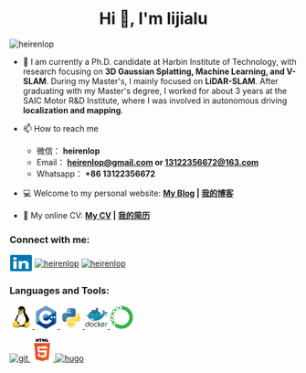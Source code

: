 <h1 align="center">Hi 👋, I'm lijialu</h1>
<p align="left"> <img src="https://komarev.com/ghpvc/?username=heirenlop&label=Profile%20views&color=0e75b6&style=flat" alt="heirenlop" /> </p>

- 🌱 I am currently a Ph.D. candidate at Harbin Institute of Technology, with research focusing on **3D Gaussian Splatting, Machine Learning, and V-SLAM**. During my Master's, I mainly focused on **LiDAR-SLAM**. After graduating with my Master's degree, I worked for about 3 years at the SAIC Motor R&D Institute, where I was involved in autonomous driving **localization and mapping**.

- 📫 How to reach me
  - 微信： **heirenlop**
  - Email： **heirenlop@gmail.com or 13122356672@163.com**
  - Whatsapp： **+86 13122356672**
  
- 💻 Welcome to my personal website: **[My Blog](https://heirenlop.github.io/en/) | [我的博客](https://heirenlop.github.io/)**
  
- 📁 My online CV: **[My CV](https://heirenlop.github.io/en/resume/) | [我的简历](https://heirenlop.github.io/resume/)**

<h3 align="left">Connect with me:</h3>
<p align="left">
<a href="https://www.linkedin.com/in/%E4%BD%B3%E6%BD%9E-%E6%9D%8E-30b8961b7/" target="blank"><img align="center" src="https://github.com/devicons/devicon/blob/master/icons/linkedin/linkedin-original.svg" alt="heirenlop" height="30" width="40" /></a>
<a href="https://twitter.com/heirenlop" target="blank"><img align="center" src="https://raw.githubusercontent.com/rahuldkjain/github-profile-readme-generator/master/src/images/icons/Social/twitter.svg" alt="heirenlop" height="30" width="40" /></a>
<a href="https://www.facebook.com/" target="blank"><img align="center" src="https://raw.githubusercontent.com/rahuldkjain/github-profile-readme-generator/master/src/images/icons/Social/facebook.svg" alt="heirenlop" height="30" width="40" /></a>
</p>

<h3 align="left">Languages and Tools:</h3>
<p align="left">
  <a href="https://www.linux.org/" target="_blank" rel="noreferrer"> <img src="https://raw.githubusercontent.com/devicons/devicon/master/icons/linux/linux-original.svg" alt="linux" width="40" height="40"/> </a>
  <a href="https://www.w3schools.com/cpp/" target="_blank" rel="noreferrer"> <img src="https://raw.githubusercontent.com/devicons/devicon/master/icons/cplusplus/cplusplus-original.svg" alt="cplusplus" width="40" height="40"/> </a> 
  <a href="https://www.python.org" target="_blank" rel="noreferrer"> <img src="https://raw.githubusercontent.com/devicons/devicon/master/icons/python/python-original.svg" alt="python" width="40" height="40"/> </a> 
  <a href="https://www.docker.com/" target="_blank" rel="noreferrer"> <img src="https://raw.githubusercontent.com/devicons/devicon/master/icons/docker/docker-original-wordmark.svg" alt="docker" width="40" height="40"/> </a>
  <a href="https://docs.conda.io/" target="_blank" rel="noreferrer"> <img src="https://github.com/devicons/devicon/blob/master/icons/anaconda/anaconda-original.svg" alt="conda" width="40" height="40"/> </a></p>
  <a href="https://git-scm.com/" target="_blank" rel="noreferrer"> <img src="https://www.vectorlogo.zone/logos/git-scm/git-scm-icon.svg" alt="git" width="40" height="40"/> </a>
  <a href="https://www.w3.org/html/" target="_blank" rel="noreferrer"> <img src="https://raw.githubusercontent.com/devicons/devicon/master/icons/html5/html5-original-wordmark.svg" alt="html5" width="40" height="40"/> </a>
  <a href="https://gohugo.io/" target="_blank" rel="noreferrer"> <img src="https://api.iconify.design/logos-hugo.svg" alt="hugo" width="40" height="40"/> </a> 
